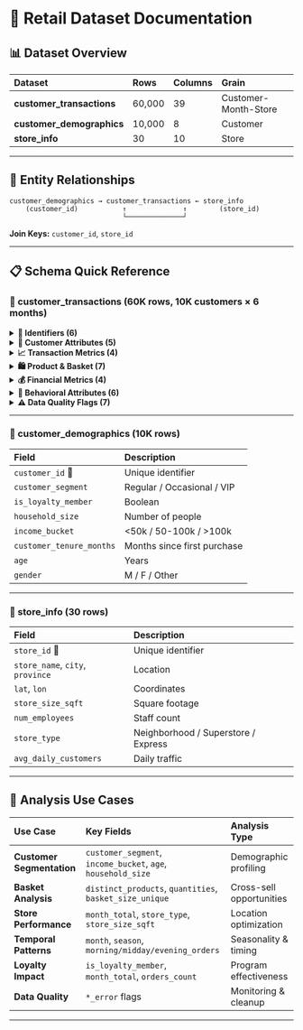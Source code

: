 # 🛒 Retail Dataset Documentation

## 📊 Dataset Overview

|Dataset|Rows|Columns|Grain|
|:---|:---|:---|:---|
|**customer_transactions**|60,000|39|Customer-Month-Store|
|**customer_demographics**|10,000|8|Customer|
|**store_info**|30|10|Store|

---

## 🔗 Entity Relationships

```
customer_demographics → customer_transactions ← store_info
    (customer_id)           ↑              ↑        (store_id)
                            └──────────────┘
```

**Join Keys:** `customer_id`, `store_id`

---

## 📋 Schema Quick Reference

### 🧾 customer_transactions (60K rows, 10K customers × 6 months)

<details>
<summary><b>🔑 Identifiers (6)</b></summary>

- `customer_id`, `month`, `store_id`, `store_name`, `city`, `province`
</details>

<details>
<summary><b>👤 Customer Attributes (5)</b></summary>

- `customer_segment` (Regular, Occasional, VIP)
- `is_loyalty_member`, `customer_tenure_months`, `household_size`, `income_bucket` (<50k, 50-100k, >100k)
</details>

<details>
<summary><b>📈 Transaction Metrics (4)</b></summary>

- `orders_count`, `morning_orders`, `midday_orders`, `evening_orders`
</details>

<details>
<summary><b>🛍️ Product & Basket (7)</b></summary>

- `distinct_products`, `unit_prices`, `quantities`, `line_subtotals`
- `basket_size_unique`, `avg_unit_price`, `items_value_sum`
</details>

<details>
<summary><b>💰 Financial Metrics (4)</b></summary>

- `month_subtotal`, `month_discount`, `month_tax`, `month_total`
</details>

<details>
<summary><b>🎯 Behavioral Attributes (6)</b></summary>

- `top_category`, `dominant_payment_method` (Credit/Debit/Cash/Mobile)
- `promotion_applied`, `season`, `has_back_to_school`, `big_customer`
</details>

<details>
<summary><b>⚠️ Data Quality Flags (7)</b></summary>

- `data_errors`, `dominant_payment_method_error`, `unit_prices_error`
- `store_name_error`, `month_error`, `subtotal_error`, `duplicate_error`
</details>

---

### 👥 customer_demographics (10K rows)

|Field|Description|
|:---|:---|
|`customer_id` 🔑|Unique identifier|
|`customer_segment`|Regular / Occasional / VIP|
|`is_loyalty_member`|Boolean|
|`household_size`|Number of people|
|`income_bucket`|<50k / 50-100k / >100k|
|`customer_tenure_months`|Months since first purchase|
|`age`|Years|
|`gender`|M / F / Other|

---

### 🏪 store_info (30 rows)

|Field|Description|
|:---|:---|
|`store_id` 🔑|Unique identifier|
|`store_name`, `city`, `province`|Location|
|`lat`, `lon`|Coordinates|
|`store_size_sqft`|Square footage|
|`num_employees`|Staff count|
|`store_type`|Neighborhood / Superstore / Express|
|`avg_daily_customers`|Daily traffic|

---

## 🎯 Analysis Use Cases

|Use Case|Key Fields|Analysis Type|
|:---|:---|:---|
|**Customer Segmentation**|`customer_segment`, `income_bucket`, `age`, `household_size`|Demographic profiling|
|**Basket Analysis**|`distinct_products`, `quantities`, `basket_size_unique`|Cross-sell opportunities|
|**Store Performance**|`month_total`, `store_type`, `store_size_sqft`|Location optimization|
|**Temporal Patterns**|`month`, `season`, `morning/midday/evening_orders`|Seasonality & timing|
|**Loyalty Impact**|`is_loyalty_member`, `month_total`, `orders_count`|Program effectiveness|
|**Data Quality**|`*_error` flags|Monitoring & cleanup|

---
